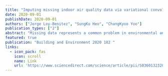 ```yaml
---
title: "Imputing missing indoor air quality data via variational convolutional autoencoders: Implications for ventilation management of subway metro systems"
date: 2020-09-01
publishDate: 2020-09-01
authors: ["Jorge Loy-Benitez", "SungKu Heo", "ChangKyoo Yoo"]
publication_types: ["2"]
abstract: "Missing data represents a common problem in environmental and building-related processes, especially in the indoor air quality (IAQ) system of subway stations, where the collected information leads to actions in ventilation management. For these reasons, imputation approaches have been used to avoid information loss due to downsampling or sensor malfunction. This paper introduces an imputation approach for IAQ data via variational autoencoders (VAE) coupled with convolutional layers (VAE-CNN). Two scenarios were introduced: first, the IAQ dataset was corrupted by removing data intervals at different missing rates (i.e., 20%, 50%, and 80%), and second, a point-to-point removal of three sensors was conducted. The performance of the proposed method was compared with different techniques, showing that the VAE-CNN was superior to other methods even for massive amounts of missing data. Finally, the …"
featured: true
publication: "Building and Environment 2020 182 "
links:
  - icon_pack: fas
    icon: scroll
    name: Link
    url: 'https://www.sciencedirect.com/science/article/pii/S0360132320305096'
---
```

